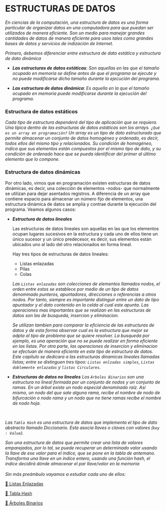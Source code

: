 # ESTRUCTURAS DE DATOS

*En ciencias de la computación, una estructura de datos​ es una forma particular de organizar datos en una computadora para que puedan ser utilizados de manera eficiente. Son un medio para manejar grandes cantidades de datos de manera eficiente para usos tales como grandes bases de datos y servicios de indización de Internet.*

*Primero, debemos diferenciar entre estructura de dato estática y estructura de dato dinámica*

* ***Las estructuras de datos estáticas***: *Son aquellas en las que el tamaño ocupado en memoria se define antes de que el programa se ejecute y no puede modificarse dicho tamaño durante la ejecución del programa.*

* ***Las estructura de datos dinámica***: *Es aquella en la que el tamaño ocupado en memoria puede modificarse durante la ejecución del programa.*

 ### Estructura de datos estáticos
 
  *Cada tipo de estructura dependerá del tipo de aplicación que se requiera. Una típica dentro de las estructuras de datos estáticas son los arrays. `¿Qué es un array en programación?` Un array es un tipo de dato estructurado que permite almacenar un conjunto de datos homogéneo y ordenado, es decir, todos ellos del mismo tipo y relacionados. Su condición de homogéneo, indica que sus elementos están compuestos por el mismo tipo de dato, y su condición de ordenado hace que se pueda identificar del primer al último elemento que lo compone.*

### Estructura de datos dinámicas
Por otro lado, vimos que en programación existen estructuras de datos dinámicas, es decir, una colección de elementos -nodos- que normalmente se utilizan para dejar asentados registros. A diferencia de un array que contiene espacio para almacenar un número fijo de elementos, una estructura dinámica de datos se amplía y contrae durante la ejecución del programa. Veamos algunos casos:

* ***Estructura de datos lineales***
  
  Las estructuras de datos lineales son aquellas en las que los elementos ocupan lugares sucesivos en la estructura y cada uno de ellos tiene un único sucesor y un único predecesor, es decir, sus elementos están ubicados uno al lado del otro relacionados en forma lineal.

  Hay tres tipos de estructuras de datos lineales:
    * Listas enlazadas
    * Pilas
    * Colas
    
    *Las `Listas enlazadas` son colecciones de elementos llamados nodos, el orden entre estos se establece por medio de un tipo de datos denominado punteros, apuntadores, direcciones o referencias a otros nodos. Por tanto, siempre es importante distinguir entre un dato de tipo apuntador y el dato contenido en la celda al cual este apunta. Las operaciones mas importantes que se realizan en las estructuras de datos son las de busqueda, insercion y eliminacion.* 

   *Se utilizan tambien para comparar la eficiencia de las estructuras de datos y de esta forma observar cual es la estructura que mejor se adpta al tipo de problema que se quiere resolver. La busqueda por ejemplo, es una operación que no se puede realizar en forma eficiente en las listas. Por otra parte, las operaciones de insercion y eliminacion se efectuan de manera eficiente en este tipo de estructura de datos. Este capitulo se dedicara a las estructuras dinamicas lineales llamadas listas; entre se distinguen tres tipos: `Listas enlzadas simples`, `Listas doblemente enlazadas` y `listas Circulares`.* 


* ***Estructuras de datos no lineales***
*Los `Árboles Binarios` son una estructura no lineal formada por un conjunto de nodos y un conjunto de ramas. En un árbol existe un nodo especial denominado raíz. Así mismo, un nodo del que sale alguna rama, recibe el nombre de nodo de bifurcación o nodo rama y un nodo que no tiene ramas recibe el nombre de nodo hoja.*

<br>

*Las `Tabla Hash` es una estructura de datos que implementa el tipo de dato abstracto llamado Diccionario. Esta asocia llaves o claves con valores (`key : Value`).*

*Son una estructura de datos que permite crear una lista de valores emparejados, por lo tal, se puede recuperar un determinado valor usando la llave de ese valor para el índice, que se pone en la tabla de antemano. Transforma una llave en un índice entero, usando una función hash, el índice decidirá dónde almacenar el par llave/valor en la memoria:*
<br>
<br>
*Sin más preámbulo vayamos a estudiar cada uno de ellos:*
<br>

[:memo: Listas Enlazadas](https://github.com/Kapelu/Apuntes-Personales/tree/main/03%20-%20JavaScript/JavaScript%20-%20Kapelu/13%20-%20Estructuras%20de%20Datos/01%20-%20Listas%20Enlazadas)

[:memo: Tabla Hash](www.google.com.ar)

[:memo: Árboles Binarios](www.google.com.ar)